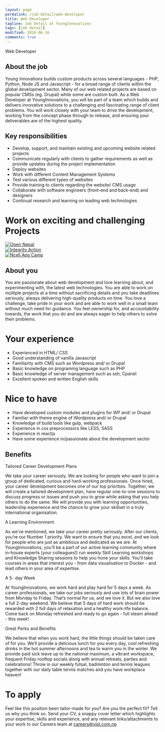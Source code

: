 ```yaml
---
layout: page
permalink: /job-detail/web-developer
title: Web Developer
tagline: Job Detail at YoungInnovations
tags: [job detail]
modified: 2016-06-16
comments: true
---
```


<div class="job-teaser">
    <div class="job-teaser__hero-content wrap-960">    
        <div class="job-teaser__img-circle web-developer"></div>
        <span class="hero-content__description">Web Developer</span>
    </div>    
</div>

<div class="job-about">
    <div class="wrap-620">
        <h2 class="job-about__title">About the job</h2>
        <div class="job-about__description">
         <p>Young Innovations builds custom products across several languages - PHP, Python, Node JS and Javascript - for a broad range of clients within the global development sector. Many of our web related projects are based on popular CMSs (eg. Drupal) while some are custom built. As a Web Developer at YoungInnovations, you will be part of a team which builds and delivers innovative solutions to a challenging and fascinating range of client problems. You will work closely with your team to drive the development, working from the concept phase through to release, and ensuring your deliverables are of the highest quality.</p>    
        </div>        
        <h2 class="job-about__title">Key responsibilities</h2>
        <ul class="list">
            <li>Develop, support, and maintain existing and upcoming website related projects</li>
            <li>Communicate regularly with clients to gather requirements as well as provide updates during the project implementation</li>
            <li>Deploy websites</li>
            <li>Work with different Content Management Systems</li>
            <li>Test various different types of websites</li>
            <li>Provide training to clients regarding the website/ CMS usage</li>
            <li>Collaborate with software engineers (front-end and back-end) and designers</li>
            <li>Continual research and learning on leading web technologies</li>
        </ul>
    </div>
</div>

<div class="work-fun">
    <div class="wrap-960">
        <h1 class="career-title">Work on exciting and challenging Projects</h1>
        <div class="work-fun-wrapper">
            <div class="work-fun-wrapper__list">
                <a href="http://opennepal.net/" title="Open Nepal">
                    <img src="/images/career/ic_opendata_shot.jpg" alt="Open Nepal" />   
                </a>     
            </div>
            <div class="work-fun-wrapper__list">
                <a href="http://integrityaction.org/" title="Integrity Action">
                    <img src="/images/career/ic_integrityaction_shot.jpg" alt="Integrity Action">    
                </a>                            
            </div>
            <div class="work-fun-wrapper__list">
                <a href="http://ncellappcamp.com/" title="Ncell App Camp">
                    <img src="/images/career/ic_ncellapp_shot.jpg" alt="Ncell App Camp" >   
                </a>             
            </div>
        </div>
    </div>
</div>

<div class="job-about__you">
    <div class="wrap-620">
        <h2 class="job-about__title">About you</h2>
        <div class="job-about__description">
             <p>You are passionate about web development and love learning about, and experimenting with, the latest web technologies. You are able to work on multiple projects at a time without sacrificing details and you take deadlines seriously, always delivering high-quality products on time. You love a challenge, take pride in your work and are able to work well in a small team without much need for guidance. You feel ownership for, and accountability towards, the work that you do and are always eager to help others to solve their problems.</p>
        </div>       
         <div class="requirements">
             <h1 class="heading__title">Your experience</h1>
             <ul class="list">
                 <li>Experienced in HTML/ CSS</li>
                 <li>Good understanding of  vanilla Javascript</li>
                 <li>Familiarity with CMS such as Wordpress and/ or Drupal</li>
                 <li>Basic knowledge on programing language such as PHP</li>
                 <li>Basic knowledge of server management such as ssh, Cpanel</li>
                 <li>Excellent spoken and written English skills</li>
             </ul>                    
         </div>
         <div class="bonus-pts">
            <h1 class="heading__title">Nice to have</h1>
            <ul class="list">
                  <li>Have developed custom modules and plugins for WP and/ or Drupal</li>
                  <li>Familiar with theme engine of Wordpress and/ or Drupal</li>
                  <li>Knowledge of build tools like gulp, webpack</li>
                  <li>Experience in css preprocessors like LESS, SASS</li>
                  <li>Experience in reactjs</li>
                  <li>Have some experience in/passionate about the development sector</li>                  
            </ul>
        </div>
    </div>  
</div>  
<div class="career-benefits">
    <div class="wrap-960">
        <h2 class="career-title">Benefits</h2>
        <div class="benefits-wrap clearfix">
            <div class="benefits-wrap__list">
                <div class="benefits-wrap__list-content">
                    <span class="benefits-wrap-title">Tailored Career Development Plans</span>
                    <p>We take your career seriously. We are looking for people who want to join a group of dedicated, curious and hard-working professionals. Once hired, your career development becomes one of our top priorities. Together, we will create a tailored development plan, have regular one-to-one sessions to discuss progress or issues and push you to grow while asking that you help others to do the same. We will provide you with learning opportunities, leadership experience and the chance to grow your skillset in a truly international organisation. </p>    
                </div>    
            </div>
            <div class="benefits-wrap__list">
                <div class="benefits-wrap__list-content">
                    <span class="benefits-wrap-title">A Learning Environment</span>
                    <p>As we’ve mentioned, we take your career pretty seriously. After our clients, you’re our Number 1 priority. We want to ensure that you excel, and we look for people who are just as ambitious and dedicated as we are. At YoungInnovations, you’ll be a part of our active learning community where in-house experts (your colleagues!) run weekly  Skill Learning workshops and Knowledge Sharing sessions to help you hone your skills. You’ll take courses in areas that interest you - from data visualisation to Docker - and lead others in your area of expertise.</p>    
                </div>    
            </div>
            <div class="benefits-wrap__list">
                <div class="benefits-wrap__list-content">
                    <span class="benefits-wrap-title">A 5- day Week</span>
                    <p>At YoungInnovations, we work hard and play hard for 5 days a week. As career professionals, we take our jobs seriously and use lots of brain power from Monday to Friday. That’s normal for us, and we love it. But we also love a full 2-day weekend. We believe that 5 days of hard work should be rewarded with 2 full days of relaxation and a healthy work-life balance. Come back on Monday refreshed and ready to go again - full steam ahead! - this week!</p>    
                </div>    
            </div>
            <div class="benefits-wrap__list">
                <div class="benefits-wrap__list-content">
                    <span class="benefits-wrap-title">Great Perks and Benefits</span>
                    <p>We believe that when you work hard, the little things should be taken care of for you. We’ll provide a delicious lunch for you every day, cool refreshing drinks in the hot summer afternoons and tea to warm you in the winter.  We provide paid sick leave up to the national maximum, a vibrant workspace, frequent Friday rooftop socials along with annual retreats, parties and celebrations!  Throw in our weekly futsal, badminton and tennis leagues together with our daily table tennis matches and you have workplace heaven!</p>    
                </div>    
            </div>            
        </div>
    </div>    
</div>
<div class="job-apply wrap-620">
    <h1 class="heading__title">To apply</h1>
    <p class="survey">Feel like this position been tailor-made for you? Are you the perfect fit? Tell us why you think so. Send your CV, a snappy cover letter which highlights your expertise, skills and experience, and any relevant links/attachments to your work to our Careers team at <a href="mailto:careers@yipl.com.np">careers@yipl.com.np</a></p>
</div>